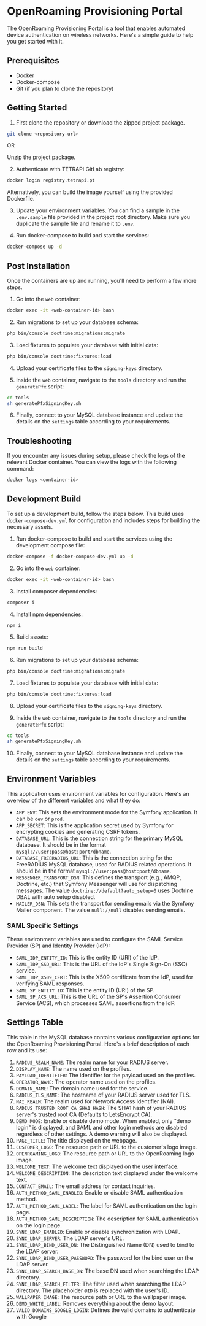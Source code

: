 
# OpenRoaming Provisioning Portal

The OpenRoaming Provisioning Portal is a tool that enables automated device authentication on wireless networks. Here's a simple guide to help you get started with it.

## Prerequisites
- Docker
- Docker-compose
- Git (if you plan to clone the repository)

## Getting Started
1. First clone the repository or download the zipped project package.

```bash
git clone <repository-url>
```

OR

Unzip the project package.

2. Authenticate with TETRAPI GitLab registry:

```bash
docker login registry.tetrapi.pt
```

Alternatively, you can build the image yourself using the provided Dockerfile.

3. Update your environment variables. You can find a sample in the `.env.sample` file provided in the project root directory. Make sure you duplicate the sample file and rename it to `.env`.

4. Run docker-compose to build and start the services:

```bash
docker-compose up -d
```

## Post Installation
Once the containers are up and running, you'll need to perform a few more steps.

1. Go into the `web` container:

```bash
docker exec -it <web-container-id> bash
```

2. Run migrations to set up your database schema:

```bash
php bin/console doctrine:migrations:migrate
```

3. Load fixtures to populate your database with initial data:

```bash
php bin/console doctrine:fixtures:load
```

4. Upload your certificate files to the `signing-keys` directory.

5. Inside the `web` container, navigate to the `tools` directory and run the `generatePfx` script:

```bash
cd tools
sh generatePfxSigningKey.sh
```

6. Finally, connect to your MySQL database instance and update the details on the `settings` table according to your requirements.

## Troubleshooting
If you encounter any issues during setup, please check the logs of the relevant Docker container. You can view the logs with the following command:

```bash
docker logs <container-id>
```

## Development Build

To set up a development build, follow the steps below. This build uses `docker-compose-dev.yml` for configuration and includes steps for building the necessary assets.

1. Run docker-compose to build and start the services using the development compose file:

```bash
docker-compose -f docker-compose-dev.yml up -d
```

2. Go into the `web` container:

```bash
docker exec -it <web-container-id> bash
```

3. Install composer dependencies:

```bash
composer i
```

4. Install npm dependencies:

```bash
npm i
```

5. Build assets:

```bash
npm run build
```

6. Run migrations to set up your database schema:

```bash
php bin/console doctrine:migrations:migrate
```

7. Load fixtures to populate your database with initial data:

```bash
php bin/console doctrine:fixtures:load
```

8. Upload your certificate files to the `signing-keys` directory.

9. Inside the `web` container, navigate to the `tools` directory and run the `generatePfx` script:

```bash
cd tools
sh generatePfxSigningKey.sh
```

10. Finally, connect to your MySQL database instance and update the details on the `settings` table according to your requirements.

## Environment Variables

This application uses environment variables for configuration. Here's an overview of the different variables and what they do:

- `APP_ENV`: This sets the environment mode for the Symfony application. It can be `dev` or `prod`.
- `APP_SECRET`: This is the application secret used by Symfony for encrypting cookies and generating CSRF tokens.
- `DATABASE_URL`: This is the connection string for the primary MySQL database. It should be in the format `mysql://user:pass@host:port/dbname`.
- `DATABASE_FREERADIUS_URL`: This is the connection string for the FreeRADIUS MySQL database, used for RADIUS related operations. It should be in the format `mysql://user:pass@host:port/dbname`.
- `MESSENGER_TRANSPORT_DSN`: This defines the transport (e.g., AMQP, Doctrine, etc.) that Symfony Messenger will use for dispatching messages. The value `doctrine://default?auto_setup=0` uses Doctrine DBAL with auto setup disabled.
- `MAILER_DSN`: This sets the transport for sending emails via the Symfony Mailer component. The value `null://null` disables sending emails.

### SAML Specific Settings

These environment variables are used to configure the SAML Service Provider (SP) and Identity Provider (IdP):

- `SAML_IDP_ENTITY_ID`: This is the entity ID (URI) of the IdP.
- `SAML_IDP_SSO_URL`: This is the URL of the IdP's Single Sign-On (SSO) service.
- `SAML_IDP_X509_CERT`: This is the X509 certificate from the IdP, used for verifying SAML responses.
- `SAML_SP_ENTITY_ID`: This is the entity ID (URI) of the SP.
- `SAML_SP_ACS_URL`: This is the URL of the SP's Assertion Consumer Service (ACS), which processes SAML assertions from the IdP.

## Settings Table

This table in the MySQL database contains various configuration options for the OpenRoaming Provisioning Portal. Here's a brief description of each row and its use:

1. `RADIUS_REALM_NAME`: The realm name for your RADIUS server.
2. `DISPLAY_NAME`: The name used on the profiles.
3. `PAYLOAD_IDENTIFIER`: The identifier for the payload used on the profiles.
4. `OPERATOR_NAME`: The operator name  used on the profiles.
5. `DOMAIN_NAME`: The domain name used for the service.
6. `RADIUS_TLS_NAME`: The hostname of your RADIUS server used for TLS.
7. `NAI_REALM`: The realm used for Network Access Identifier (NAI).
8. `RADIUS_TRUSTED_ROOT_CA_SHA1_HASH`: The SHA1 hash of your RADIUS server's trusted root CA (Defaults to LetsEncrypt CA).
9. `DEMO_MODE`: Enable or disable demo mode. When enabled, only "demo login" is displayed, and SAML and other login methods are disabled regardless of other settings. A demo warning will also be displayed.
10. `PAGE_TITLE`: The title displayed on the webpage.
11. `CUSTOMER_LOGO`: The resource path or URL to the customer's logo image.
12. `OPENROAMING_LOGO`: The resource path or URL to the OpenRoaming logo image.
13. `WELCOME_TEXT`: The welcome text displayed on the user interface.
14. `WELCOME_DESCRIPTION`: The description text displayed under the welcome text.
15. `CONTACT_EMAIL`: The email address for contact inquiries.
16. `AUTH_METHOD_SAML_ENABLED`: Enable or disable SAML authentication method.
17. `AUTH_METHOD_SAML_LABEL`: The label for SAML authentication on the login page.
18. `AUTH_METHOD_SAML_DESCRIPTION`: The description for SAML authentication on the login page.
19. `SYNC_LDAP_ENABLED`: Enable or disable synchronization with LDAP.
20. `SYNC_LDAP_SERVER`: The LDAP server's URL.
21. `SYNC_LDAP_BIND_USER_DN`: The Distinguished Name (DN) used to bind to the LDAP server.
22. `SYNC_LDAP_BIND_USER_PASSWORD`: The password for the bind user on the LDAP server.
23. `SYNC_LDAP_SEARCH_BASE_DN`: The base DN used when searching the LDAP directory.
24. `SYNC_LDAP_SEARCH_FILTER`: The filter used when searching the LDAP directory. The placeholder `@ID` is replaced with the user's ID.
25. `WALLPAPER_IMAGE`: The resource path or URL to the wallpaper image.
26. `DEMO_WHITE_LABEL`: Removes everything about the demo layout.
27. `VALID_DOMAINS_GOOGLE_LOGIN`: Defines the valid domains to authenticate with Google
